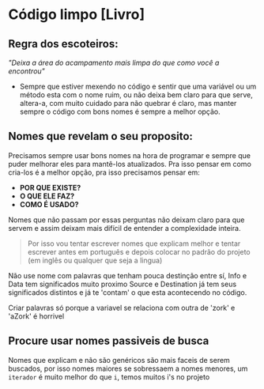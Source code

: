 # Código limpo [Livro]

## Regra dos escoteiros:

_"Deixa a área do acampamento mais limpa do que como você a encontrou"_

- Sempre que estiver mexendo no código e sentir que uma variável ou um método esta com o nome ruim, ou não deixa bem claro para que serve, altera-a, com muito cuidado para não quebrar é claro, mas manter sempre o código com bons nomes é sempre a melhor opção.

## Nomes que revelam o seu proposito:

Precisamos sempre usar bons nomes na hora de programar e sempre que puder melhorar eles para mantê-los atualizados.
Pra isso pensar em como cria-los é a melhor opção, pra isso precisamos pensar em:

- **POR QUE EXISTE?**
- **O QUE ELE FAZ?**
- **COMO É USADO?**

Nomes que não passam por essas perguntas não deixam claro para que servem e assim deixam mais difícil de entender a complexidade inteira.

> Por isso vou tentar escrever nomes que explicam melhor e tentar escrever antes em português e depois colocar no padrão do projeto (em inglês ou qualquer que seja a lingua)

Não use nome com palavras que tenham pouca destinção entre sí, Info e Data tem significados muito proximo Source e Destination já tem seus significados distintos e já te 'contam' o que esta acontecendo no código.

Criar palavras só porque a variavel se relaciona com outra de 'zork' e 'aZork' é horrivel

## Procure usar nomes passiveis de busca

Nomes que explicam e não são genéricos são mais faceis de serem buscados, por isso nomes maiores se sobressaem a nomes menores, um `iterador` é muito melhor do que `i`, temos muitos i's no projeto
